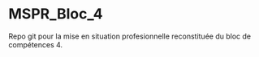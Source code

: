 # MSPR_Bloc_4
Repo git pour la mise en situation profesionnelle reconstituée du bloc de compétences 4.
